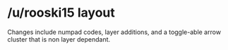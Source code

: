 # /u/rooski15 layout

Changes include numpad codes, layer additions, and a toggle-able arrow cluster that is non layer dependant.